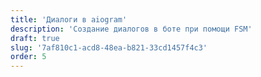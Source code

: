 ```yaml
---
title: 'Диалоги в aiogram'
description: 'Создание диалогов в боте при помощи FSM'
draft: true
slug: '7af810c1-acd8-48ea-b821-33cd1457f4c3'
order: 5
---
```

